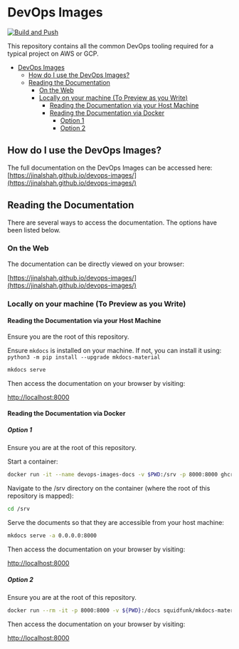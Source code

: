 # DevOps Images

[![Build and Push](https://github.com/jinalshah/devops-images/actions/workflows/image-builder.yml/badge.svg)](https://github.com/jinalshah/devops-images/actions/workflows/image-builder.yml)

This repository contains all the common DevOps tooling required for a typical project on AWS or GCP.

- [DevOps Images](#devops-images)
  - [How do I use the DevOps Images?](#how-do-i-use-the-devops-images)
  - [Reading the Documentation](#reading-the-documentation)
    - [On the Web](#on-the-web)
    - [Locally on your machine (To Preview as you Write)](#locally-on-your-machine-to-preview-as-you-write)
      - [Reading the Documentation via your Host Machine](#reading-the-documentation-via-your-host-machine)
      - [Reading the Documentation via Docker](#reading-the-documentation-via-docker)
        - [Option 1](#option-1)
        - [Option 2](#option-2)

## How do I use the DevOps Images?

The full documentation on the DevOps Images can be accessed here: [https://jinalshah.github.io/devops-images/](https://jinalshah.github.io/devops-images/)

## Reading the Documentation

There are several ways to access the documentation. The options have been listed below.

### On the Web

The documentation can be directly viewed on your browser:

[https://jinalshah.github.io/devops-images/](https://jinalshah.github.io/devops-images/)

### Locally on your machine (To Preview as you Write)

#### Reading the Documentation via your Host Machine

Ensure you are the root of this repository.

Ensure `mkdocs` is installed on your machine. If not, you can install it using: `python3 -m pip install --upgrade mkdocs-material`

```bash
mkdocs serve
```

Then access the documentation on your browser by visiting:

[http://localhost:8000](http://localhost:8000)

#### Reading the Documentation via Docker

##### Option 1

Ensure you are at the root of this repository.

Start a container:

```bash
docker run -it --name devops-images-docs -v $PWD:/srv -p 8000:8000 ghcr.io/jinalshah/devops/images/all-devops
```

Navigate to the /srv directory on the container (where the root of this repository is mapped):

```bash
cd /srv
```

Serve the documents so that they are accessible from your host machine:

```bash
mkdocs serve -a 0.0.0.0:8000
```

Then access the documentation on your browser by visiting:

[http://localhost:8000](http://localhost:8000)

##### Option 2

Ensure you are at the root of this repository.

```bash
docker run --rm -it -p 8000:8000 -v ${PWD}:/docs squidfunk/mkdocs-material
```

Then access the documentation on your browser by visiting:

[http://localhost:8000](http://localhost:8000)
